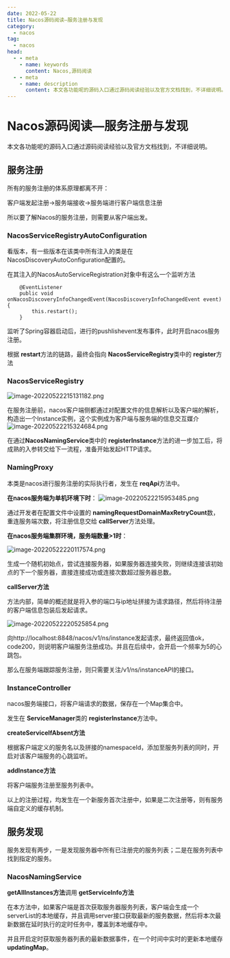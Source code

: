 ```yaml
---
date: 2022-05-22
title: Nacos源码阅读—服务注册与发现
category:
  - nacos
tag:
  - nacos
head:
  - - meta
    - name: keywords
      content: Nacos,源码阅读
  - - meta
    - name: description
      content: 本文各功能呢的源码入口通过源码阅读经验以及官方文档找到，不详细说明。
---
```


# Nacos源码阅读—服务注册与发现

本文各功能呢的源码入口通过源码阅读经验以及官方文档找到，不详细说明。

## 服务注册

所有的服务注册的体系原理都离不开：

客户端发起注册->服务端接收->服务端进行客户端信息注册

所以要了解Nacos的服务注册，则需要从客户端出发。

### NacosServiceRegistryAutoConfiguration

看版本，有一些版本在该类中所有注入的类是在NacosDiscoveryAutoConfiguration配置的。

在其注入的NacosAutoServiceRegistration对象中有这么一个监听方法

```
    @EventListener
    public void onNacosDiscoveryInfoChangedEvent(NacosDiscoveryInfoChangedEvent event) {
        this.restart();
    }
```

监听了Spring容器启动后，进行的pushlishevent发布事件，此时开启nacos服务注册。

根据 **restart**方法的链路，最终会指向 **NacosServiceRegistry**类中的 **register**方法

### NacosServiceRegistry
![image-20220522215131182.png](https://leyunone-img.oss-cn-hangzhou.aliyuncs.com/image/2022-05-22/image-20220522215131182.png)


在服务注册前，nacos客户端侧都通过对配置文件的信息解析以及客户端的解析，构造出一个Instance实例，这个实例成为客户端与服务端的信息交互媒介
![image-20220522215324684.png](https://leyunone-img.oss-cn-hangzhou.aliyuncs.com/image/2022-05-22/image-20220522215324684.png)


在通过**NacosNamingService**类中的 **registerInstance**方法的进一步加工后，将成熟的入参转交给下一流程，准备开始发起HTTP请求。

### NamingProxy

本类是nacos进行服务注册的实际执行者，发生在 **reqApi**方法中。

**在nacos服务端为单机环境下时**：
![image-20220522215953485.png](https://leyunone-img.oss-cn-hangzhou.aliyuncs.com/image/2022-05-22/image-20220522215953485.png)

通过开发者在配置文件中设置的 **namingRequestDomainMaxRetryCount**数，重连服务端次数，将注册信息交给 **callServer**方法处理。

**在nacos服务端集群环境，服务端数量>1时**：

![image-20220522220117574.png](https://leyunone-img.oss-cn-hangzhou.aliyuncs.com/image/2022-05-22/image-20220522220117574.png)

生成一个随机初始点，尝试连接服务器，如果服务器连接失败，则继续连接该初始点的下一个服务器，直接连接成功或连接次数超过服务器总数。

**callServer方法**

方法内部，简单的概述就是将入参的端口与ip地址拼接为请求路径，然后将待注册的客户端信息包装后发起请求。

![image-20220522220525854.png](https://leyunone-img.oss-cn-hangzhou.aliyuncs.com/image/2022-05-22/image-20220522220525854.png)

向http://localhost:8848/nacos/v1/ns/instance发起请求，最终返回值ok，code200，则说明客户端服务注册成功。并且在后续中，会开启一个频率为5的心跳包。

那么在服务端跟踪服务注册，则只需要关注/v1/ns/instanceAPI的接口。

### InstanceController

nacos服务端接口，将客户端请求的数据，保存在一个Map集合中。

发生在 **ServiceManager**类的 **registerInstance**方法中。

**createServiceIfAbsent方法**

根据客户端定义的服务名以及拼接的namespaceId，添加至服务列表的同时，开启对该客户端服务的心跳监听。

**addInstance方法**

将客户端服务注册至服务列表中。

以上的注册过程，均发生在一个新服务首次注册中，如果是二次注册等，则有服务端自定义的缓存机制。

## 服务发现

服务发现有两步，一是发现服务器中所有已注册完的服务列表；二是在服务列表中找到指定的服务。

### NacosNamingService

**getAllInstances方法**调用 **getServiceInfo方法**

在本方法中，如果客户端是首次获取服务器服务列表，客户端会生成一个serverList的本地缓存，并且调用server接口获取最新的服务数据，然后将本次最新数据在延时执行的定时任务中，覆盖到本地缓存中。

并且开启定时获取服务器列表的最新数据事件，在一个时间中实时的更新本地缓存**updatingMap**。
